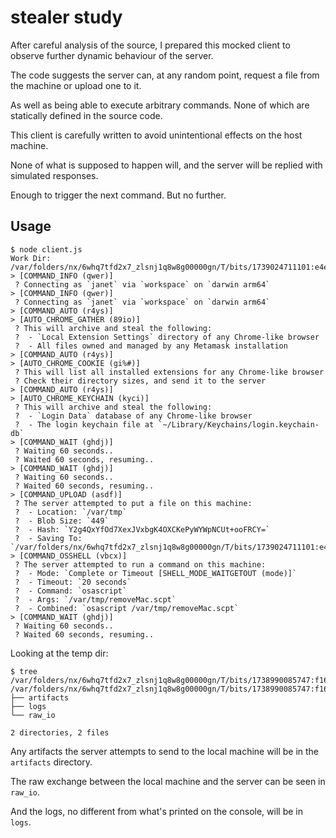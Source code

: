 # stealer study

After careful analysis of the source, I prepared this mocked client to observe further dynamic behaviour of the server.

The code suggests the server can, at any random point, request a file from the machine or upload one to it.

As well as being able to execute arbitrary commands. None of which are statically defined in the source code.

This client is carefully written to avoid unintentional effects on the host machine.

None of what is supposed to happen will, and the server will be replied with simulated responses.

Enough to trigger the next command. But no further.

## Usage

```console
$ node client.js
Work Dir: /var/folders/nx/6whq7tfd2x7_zlsnj1q8w8g00000gn/T/bits/1739024711101:e4e853ddqg2ibu4tzlyd
> [COMMAND_INFO (qwer)]
 ? Connecting as `janet` via `workspace` on `darwin arm64`
> [COMMAND_INFO (qwer)]
 ? Connecting as `janet` via `workspace` on `darwin arm64`
> [COMMAND_AUTO (r4ys)]
> [AUTO_CHROME_GATHER (89io)]
 ? This will archive and steal the following:
 ?  - `Local Extension Settings` directory of any Chrome-like browser
 ?  - All files owned and managed by any Metamask installation
> [COMMAND_AUTO (r4ys)]
> [AUTO_CHROME_COOKIE (gi%#)]
 ? This will list all installed extensions for any Chrome-like browser
 ? Check their directory sizes, and send it to the server
> [COMMAND_AUTO (r4ys)]
> [AUTO_CHROME_KEYCHAIN (kyci)]
 ? This will archive and steal the following:
 ?  - `Login Data` database of any Chrome-like browser
 ?  - The login keychain file at `~/Library/Keychains/login.keychain-db`
> [COMMAND_WAIT (ghdj)]
 ? Waiting 60 seconds..
 ? Waited 60 seconds, resuming..
> [COMMAND_WAIT (ghdj)]
 ? Waiting 60 seconds..
 ? Waited 60 seconds, resuming..
> [COMMAND_UPLOAD (asdf)]
 ? The server attempted to put a file on this machine:
 ?  - Location: `/var/tmp`
 ?  - Blob Size: `449`
 ?  - Hash: `Y2g4QxYfOd7XexJVxbgK4OXCKePyWYWpNCUt+ooFRCY=`
 ?  - Saving To: `/var/folders/nx/6whq7tfd2x7_zlsnj1q8w8g00000gn/T/bits/1739024711101:e4e853ddqg2ibu4tzlyd/artifacts/a220fa9a18f85b2c2384`
> [COMMAND_OSSHELL (vbcx)]
 ? The server attempted to run a command on this machine:
 ?  - Mode: `Complete or Timeout [SHELL_MODE_WAITGETOUT (mode)]`
 ?  - Timeout: `20 seconds`
 ?  - Command: `osascript`
 ?  - Args: `/var/tmp/removeMac.scpt`
 ?  - Combined: `osascript /var/tmp/removeMac.scpt`
> [COMMAND_WAIT (ghdj)]
 ? Waiting 60 seconds..
 ? Waited 60 seconds, resuming..
```

Looking at the temp dir:

```console
$ tree /var/folders/nx/6whq7tfd2x7_zlsnj1q8w8g00000gn/T/bits/1738990085747:f1665684MyzFhC9suQL4
/var/folders/nx/6whq7tfd2x7_zlsnj1q8w8g00000gn/T/bits/1738990085747:f1665684MyzFhC9suQL4
├── artifacts
├── logs
└── raw_io

2 directories, 2 files
```

Any artifacts the server attempts to send to the local machine will be in the `artifacts` directory.

The raw exchange between the local machine and the server can be seen in `raw_io`.

And the logs, no different from what's printed on the console, will be in `logs`.
